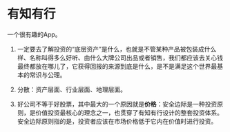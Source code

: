 # 有知有行

一个很有趣的App。

1. 一定要去了解投资的“底层资产”是什么，也就是不管某种产品被包装成什么样、名称叫得多么好听、由什么大牌公司出品或者销售，我们都应该去关心钱最终都放在哪儿了，它获得回报的来源到底是什么，是不是满足这个世界最基本的常识与公理。

2. 分散：资产层面、行业层面、地理层面。

3. 好公司不等于好股票，其中最大的一个原因就是**价格**：安全边际是一种投资原则，是价值投资最核心的理念之一，也贯穿了有知有行设计的整套投资体系。安全边际原则指的是，<Notation>投资者应该在市场价格低于它内在价值时进行投资</Notation>。
